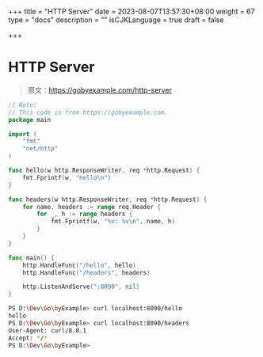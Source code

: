 +++
title = "HTTP Server"
date = 2023-08-07T13:57:30+08:00
weight = 67
type = "docs"
description = ""
isCJKLanguage = true
draft = false

+++

# HTTP Server

> 原文：https://gobyexample.com/http-server

```go
// Note:
// This code is from https://gobyexample.com.
package main

import (
	"fmt"
	"net/http"
)

func hello(w http.ResponseWriter, req *http.Request) {
	fmt.Fprintf(w, "hello\n")
}

func headers(w http.ResponseWriter, req *http.Request) {
	for name, headers := range req.Header {
		for _, h := range headers {
			fmt.Fprintf(w, "%v: %v\n", name, h)
		}
	}
}

func main() {
	http.HandleFunc("/hello", hello)
	http.HandleFunc("/headers", headers)

	http.ListenAndServe(":8090", nil)
}

```



```bash
PS D:\Dev\Go\byExample> curl localhost:8090/hello
hello
PS D:\Dev\Go\byExample> curl localhost:8090/headers
User-Agent: curl/8.0.1
Accept: */*
PS D:\Dev\Go\byExample> 
```

